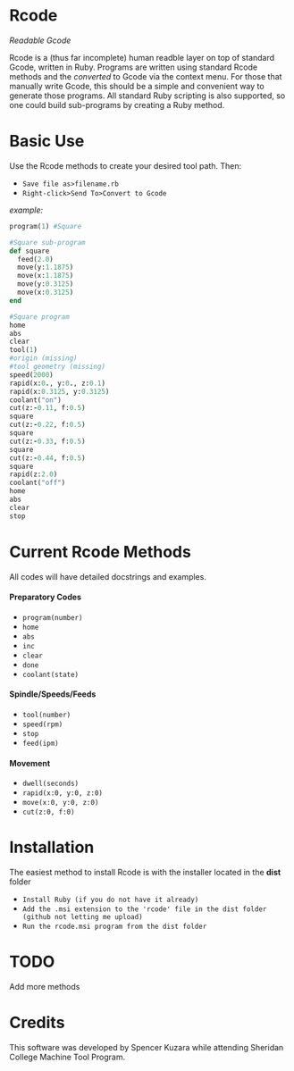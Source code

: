 # Rcode

_Readable Gcode_

Rcode is a (thus far incomplete) human readble layer on top of standard Gcode, written in Ruby. Programs are written using standard Rcode methods and the _converted_ to Gcode via the context menu. For those that manually write Gcode, this should be a simple and convenient way to generate those programs. All standard Ruby scripting is also supported, so one could build sub-programs by creating a Ruby method.

# Basic Use

Use the Rcode methods to create your desired tool path.
Then:
* ```Save file as>filename.rb``` 
* ```Right-click>Send To>Convert to Gcode```

_example:_
```ruby
program(1) #Square

#Square sub-program
def square
  feed(2.0)
  move(y:1.1875)
  move(x:1.1875)
  move(y:0.3125)
  move(x:0.3125)
end

#Square program
home
abs
clear
tool(1)
#origin (missing)
#tool geometry (missing)
speed(2000)
rapid(x:0., y:0., z:0.1)
rapid(x:0.3125, y:0.3125)
coolant("on")
cut(z:-0.11, f:0.5)
square
cut(z:-0.22, f:0.5)
square
cut(z:-0.33, f:0.5)
square
cut(z:-0.44, f:0.5)
square
rapid(z:2.0)
coolant("off")
home
abs
clear
stop
```

# Current Rcode Methods

All codes will have detailed docstrings and examples.
#### Preparatory Codes
* ```program(number)```
* ```home```
* ```abs```
* ```inc```
* ```clear```
* ```done```
* ```coolant(state)```

#### Spindle/Speeds/Feeds
* ```tool(number)```
* ```speed(rpm)```
* ```stop```
* ```feed(ipm)```

#### Movement
* ```dwell(seconds)```
* ```rapid(x:0, y:0, z:0)```
* ```move(x:0, y:0, z:0)```
* ```cut(z:0, f:0)```

# Installation

The easiest method to install Rcode is with the installer located in the **dist** folder

* ```Install Ruby (if you do not have it already)```
* ```Add the .msi extension to the 'rcode' file in the dist folder (github not letting me upload)```
* ```Run the rcode.msi program from the dist folder```

# TODO

Add more methods

# Credits

This software was developed by Spencer Kuzara while attending Sheridan College Machine Tool Program.